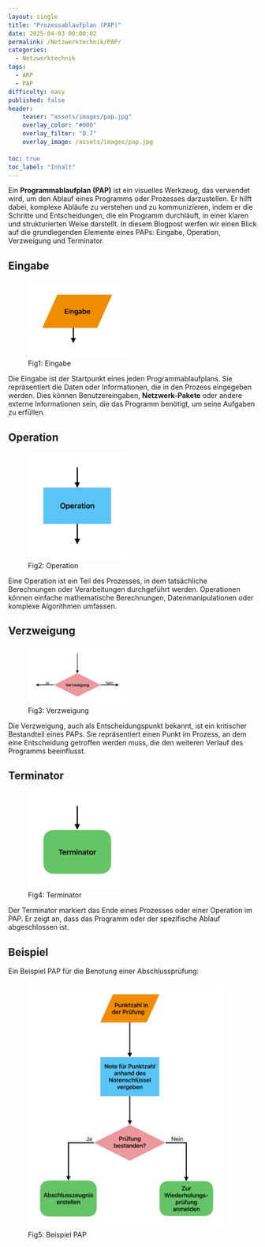 ```yaml
---
layout: single
title: "Prozessablaufplan (PAP)"
date: 2025-04-03 00:00:02
permalink: /Netzwerktechnik/PAP/
categories:
  - Netzwerktechnik
tags:
  - ARP
  - PAP
difficulty: easy
published: false
header:
    teaser: "assets/images/pap.jpg"
    overlay_color: "#000"
    overlay_filter: "0.7"
    overlay_image: /assets/images/pap.jpg

toc: true
toc_label: "Inhalt"
---
```



Ein **Programmablaufplan (PAP)** ist ein visuelles Werkzeug, das verwendet wird, um den Ablauf eines Programms oder Prozesses darzustellen. Er hilft dabei, komplexe Abläufe zu verstehen und zu kommunizieren, indem er die Schritte und Entscheidungen, die ein Programm durchläuft, in einer klaren und strukturierten Weise darstellt. In diesem Blogpost werfen wir einen Blick auf die grundlegenden Elemente eines PAPs: Eingabe, Operation, Verzweigung und Terminator.

## Eingabe

<figure>
    <img src="/assets/images/Eingabe.pdf" width="200"/>
    <figcaption>Fig1: Eingabe </figcaption>
</figure>

Die Eingabe ist der Startpunkt eines jeden Programmablaufplans. Sie repräsentiert die Daten oder Informationen, die in den Prozess eingegeben werden. Dies können Benutzereingaben, **Netzwerk-Pakete** oder andere externe Informationen sein, die das Programm benötigt, um seine Aufgaben zu erfüllen. 

## Operation

<figure>
    <img src="/assets/images/Operation.pdf" width="200"/>
    <figcaption>Fig2: Operation </figcaption>
</figure>

Eine Operation ist ein Teil des Prozesses, in dem tatsächliche Berechnungen oder Verarbeitungen durchgeführt werden. Operationen können einfache mathematische Berechnungen, Datenmanipulationen oder komplexe Algorithmen umfassen.

## Verzweigung

<figure>
    <img src="/assets/images/Verzweigung.pdf" width="200"/>
    <figcaption>Fig3: Verzweigung </figcaption>
</figure>

Die Verzweigung, auch als Entscheidungspunkt bekannt, ist ein kritischer Bestandteil eines PAPs. Sie repräsentiert einen Punkt im Prozess, an dem eine Entscheidung getroffen werden muss, die den weiteren Verlauf des Programms beeinflusst. 

## Terminator

<figure>
    <img src="/assets/images/Terminator.pdf" width="200"/>
    <figcaption>Fig4: Terminator </figcaption>
</figure>

Der Terminator markiert das Ende eines Prozesses oder einer Operation im PAP. Er zeigt an, dass das Programm oder der spezifische Ablauf abgeschlossen ist.


## Beispiel

Ein Beispiel PAP für die Benotung einer Abschlussprüfung:

<figure>
    <img src="/assets/images/Beispiel_PAP.pdf" width="400" />
    <figcaption>Fig5: Beispiel PAP </figcaption>
</figure>